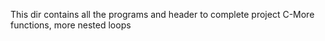 This dir contains all the programs and header to complete project C-More functions, more nested loops
